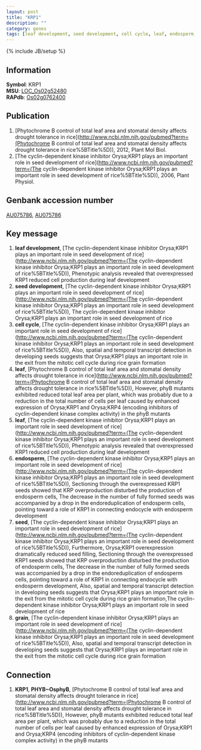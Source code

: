 ```yaml
---
layout: post
title: "KRP1"
description: ""
category: genes
tags: [leaf development, seed development, cell cycle, leaf, endosperm, seed, grain]
---
```

{% include JB/setup %}

## Information
__Symbol__: KRP1  
__MSU__: [LOC_Os02g52480](http://rice.plantbiology.msu.edu/cgi-bin/ORF_infopage.cgi?orf=LOC_Os02g52480)  
__RAPdb__: [Os02g0762400](http://rapdb.dna.affrc.go.jp/viewer/gbrowse_details/irgsp1?name=Os02g0762400)  

## Publication
1. [Phytochrome B control of total leaf area and stomatal density affects drought tolerance in rice](http://www.ncbi.nlm.nih.gov/pubmed?term=(Phytochrome B control of total leaf area and stomatal density affects drought tolerance in rice%5BTitle%5D)), 2012, Plant Mol Biol.
2. [The cyclin-dependent kinase inhibitor Orysa;KRP1 plays an important role in seed development of rice](http://www.ncbi.nlm.nih.gov/pubmed?term=(The cyclin-dependent kinase inhibitor Orysa;KRP1 plays an important role in seed development of rice%5BTitle%5D)), 2006, Plant Physiol.

## Genbank accession number
[AU075786](http://www.ncbi.nlm.nih.gov/nuccore/AU075786), [AU075786](http://www.ncbi.nlm.nih.gov/nuccore/AU075786)

## Key message
1. __leaf development__, [The cyclin-dependent kinase inhibitor Orysa;KRP1 plays an important role in seed development of rice](http://www.ncbi.nlm.nih.gov/pubmed?term=(The cyclin-dependent kinase inhibitor Orysa;KRP1 plays an important role in seed development of rice%5BTitle%5D)),  Phenotypic analysis revealed that overexpressed KRP1 reduced cell production during leaf development
2. __seed development__, [The cyclin-dependent kinase inhibitor Orysa;KRP1 plays an important role in seed development of rice](http://www.ncbi.nlm.nih.gov/pubmed?term=(The cyclin-dependent kinase inhibitor Orysa;KRP1 plays an important role in seed development of rice%5BTitle%5D)), The cyclin-dependent kinase inhibitor Orysa;KRP1 plays an important role in seed development of rice
3. __cell cycle__, [The cyclin-dependent kinase inhibitor Orysa;KRP1 plays an important role in seed development of rice](http://www.ncbi.nlm.nih.gov/pubmed?term=(The cyclin-dependent kinase inhibitor Orysa;KRP1 plays an important role in seed development of rice%5BTitle%5D)),  Also, spatial and temporal transcript detection in developing seeds suggests that Orysa;KRP1 plays an important role in the exit from the mitotic cell cycle during rice grain formation
4. __leaf__, [Phytochrome B control of total leaf area and stomatal density affects drought tolerance in rice](http://www.ncbi.nlm.nih.gov/pubmed?term=(Phytochrome B control of total leaf area and stomatal density affects drought tolerance in rice%5BTitle%5D)),  However, phyB mutants exhibited reduced total leaf area per plant, which was probably due to a reduction in the total number of cells per leaf caused by enhanced expression of Orysa;KRP1 and Orysa;KRP4 (encoding inhibitors of cyclin-dependent kinase complex activity) in the phyB mutants
5. __leaf__, [The cyclin-dependent kinase inhibitor Orysa;KRP1 plays an important role in seed development of rice](http://www.ncbi.nlm.nih.gov/pubmed?term=(The cyclin-dependent kinase inhibitor Orysa;KRP1 plays an important role in seed development of rice%5BTitle%5D)),  Phenotypic analysis revealed that overexpressed KRP1 reduced cell production during leaf development
6. __endosperm__, [The cyclin-dependent kinase inhibitor Orysa;KRP1 plays an important role in seed development of rice](http://www.ncbi.nlm.nih.gov/pubmed?term=(The cyclin-dependent kinase inhibitor Orysa;KRP1 plays an important role in seed development of rice%5BTitle%5D)),  Sectioning through the overexpressed KRP1 seeds showed that KRP overproduction disturbed the production of endosperm cells, The decrease in the number of fully formed seeds was accompanied by a drop in the endoreduplication of endosperm cells, pointing toward a role of KRP1 in connecting endocycle with endosperm development
7. __seed__, [The cyclin-dependent kinase inhibitor Orysa;KRP1 plays an important role in seed development of rice](http://www.ncbi.nlm.nih.gov/pubmed?term=(The cyclin-dependent kinase inhibitor Orysa;KRP1 plays an important role in seed development of rice%5BTitle%5D)),  Furthermore, Orysa;KRP1 overexpression dramatically reduced seed filling, Sectioning through the overexpressed KRP1 seeds showed that KRP overproduction disturbed the production of endosperm cells, The decrease in the number of fully formed seeds was accompanied by a drop in the endoreduplication of endosperm cells, pointing toward a role of KRP1 in connecting endocycle with endosperm development, Also, spatial and temporal transcript detection in developing seeds suggests that Orysa;KRP1 plays an important role in the exit from the mitotic cell cycle during rice grain formation,The cyclin-dependent kinase inhibitor Orysa;KRP1 plays an important role in seed development of rice
8. __grain__, [The cyclin-dependent kinase inhibitor Orysa;KRP1 plays an important role in seed development of rice](http://www.ncbi.nlm.nih.gov/pubmed?term=(The cyclin-dependent kinase inhibitor Orysa;KRP1 plays an important role in seed development of rice%5BTitle%5D)),  Also, spatial and temporal transcript detection in developing seeds suggests that Orysa;KRP1 plays an important role in the exit from the mitotic cell cycle during rice grain formation

## Connection
1. __KRP1__, __PHYB~OsphyB__, [Phytochrome B control of total leaf area and stomatal density affects drought tolerance in rice](http://www.ncbi.nlm.nih.gov/pubmed?term=(Phytochrome B control of total leaf area and stomatal density affects drought tolerance in rice%5BTitle%5D)),  However, phyB mutants exhibited reduced total leaf area per plant, which was probably due to a reduction in the total number of cells per leaf caused by enhanced expression of Orysa;KRP1 and Orysa;KRP4 (encoding inhibitors of cyclin-dependent kinase complex activity) in the phyB mutants


